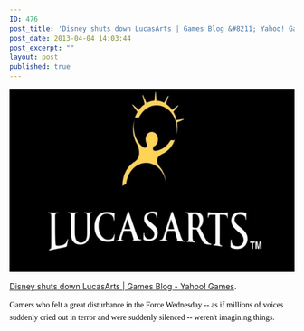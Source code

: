 ```yaml
---
ID: 476
post_title: 'Disney shuts down LucasArts | Games Blog &#8211; Yahoo! Games'
post_date: 2013-04-04 14:03:44
post_excerpt: ""
layout: post
published: true
---
```

<p style="text-align: center;"><a href="http://games.yahoo.com/blogs/plugged-in/disney-shuts-down-lucasarts-194516133.html"><img src='/uploads/2013/04/lucasarts-top640.jpg' alt='' /></a></p>
<a href="http://games.yahoo.com/blogs/plugged-in/disney-shuts-down-lucasarts-194516133.html">Disney shuts down LucasArts | Games Blog - Yahoo! Games</a>.

<span style="color: #000000; font-family: Georgia, Times, 'Times New Roman', serif; line-height: 22.453125px; background-color: #ffffff;">Gamers who felt a great disturbance in the Force Wednesday -- as if millions of voices suddenly cried out in terror and were suddenly silenced -- weren't imagining things.</span>